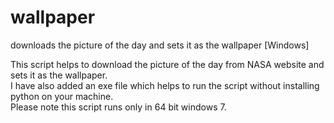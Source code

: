 # wallpaper
downloads the picture of the day and sets it as the wallpaper [Windows]


This script helps to download the picture of the day from NASA website and sets it as the wallpaper.  
I have also added an exe file which helps to run the script without installing python on your machine.  
Please note this script runs only in 64 bit windows 7.
